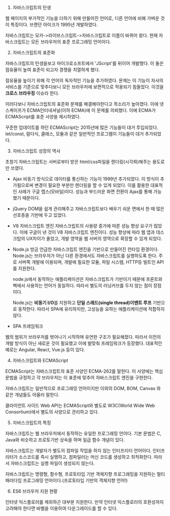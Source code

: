 1. 자바스크립트의 탄생

웹 페이지의 부가적인 기능을 더하기 위해 만들어진 언어로, 디른 언어에 비해 가벼운 것이 특징이다. 브랜던 아이크가 1995년 개발하였다.

자바스크립트는 모카->라이브스크립트->자바스크립트로 이름이 바뀌어 왔다. 현재 자바스크립트는 모든 브라우저의 표준 프로그래밍 언어이다.

2. 자바스크립트의 표준화

자바스크립트의 탄생을보고 마이크로소프트에서 'JScript'를 뒤이어 개발했다. 이 둘은 점유율이 높여 표준이 되고자 경쟁을 치열하게 했다.

점유율을 높이기 위해 각 언어의 독자적인 기능을 추가하였다. 문제는 이 기능이 자사의 서비스를 기준으로 맞추다보니 모든 브라우저에 보편적으로 적용되기 힘들었다. 이것을 **크로스 브라우징** 이슈라 한다.

이러다보니 자바스크립트의 표준화 문제를 해결해야한다고 목소리가 높아졌다. 이에 넷스케이프가 ECMA인터네셔널(이하 ECMA)에 이 문제를 의뢰했다. 이에 ECMA가 ECMAScript를 표준 사양을 제시하였다.

꾸준한 업데이트를 하던 ECMAScript는 2015년에 많은 기능들이 대거 투입되었다. let/const, 람다식, 클래스, 모듈과 같은 일반적인 프로그램이 기능들이 대거 추가되었다. 

3. 자바스크립트 성장의 역사

초창기 자바스크립트는 서버로부터 받은 html/css파일을 렌더링(시각화)해주는 용도로만 쓰였다.

- Ajax
    비동기 방식으로 데이터를 통신하는 기능이 1999년 추가되었다. 이 방식이 추가됨으로써 변경이 필요한 부분만 렌더링을 할 수 있게 되었다. 이를 활용한 대표적인 사례가 구글 맵스(모바일)이다. 성능과 부드러운 화면 전환이 Ajax를 통해 가능했기 때문이다.

- jQuery
    DOM을 쉽게 관리해주고 자바스크립트보다 배우기 쉬운 면에서 한 때 많은 선호층을 기반에 두고 있었다.

- V8 자바스크립트 엔진
    자바스크립트의 사용량 증가에 따른 성능 향상 요구가 많았다. 이에 구글이 낸 것이 V8 자바스크립트 엔진이다. 성능 향상에 따라 웹 앱과 데스크탑의 UX차이가 줄었고, 개발 영역을 웹 서버의 영역으로 확장할 수 있게 되었다.

- Node.js
    방금 언급한 자바스크립트 엔진을 기반으로 만들어진 런타임 환경이다. Node.js는 브라우저가 아닌 다른 환경에서도 자바스크립트를 실행하도록 한다. 주로 서버쪽 개발에 이용되며, 개발에 필요한 모듈, 파일 시스템, HTTP등 빌트인 API를 지원한다.

    node.js에서 동작하는 애플리케이션은 자바스크립트가 기반이기 때문에 프론트와 벡에서 사용하는 언어가 동일하다. 따라서 별도의 러닝커브를 두지 않는 점이 장점이다.

    Node.js는 **비동기 I/O**를 지원하고 **단일 스레드(single thread)이벤트 루프** 기반으로 동작한다. 따라서 SPA에 유리하지만, 고성능을 요하는 애플리케이션에 적합하지 않다.

- SPA 프레임워크

웹의 범위가 브라우저를 벗어나기 시작하며 유연한 구조가 필요해졌다. 따라서 이전의 개발 방식이 아닌 새로운 것이 필요했고 이에 발맞춰 프레임워크가 등장했다. 대표적인 예로는 Angular, React, Vue.js 등이 있다.

4. 자바스크립트와 ECMAScript

ECMAScript는 자바스크립트의 표준 사양인 ECMA-262를 말한다. 이 사양에는 핵심 문법을 규정하고 각 브라우저는 이 표준에 맞추어 자바스크립트 엔진을 구현한다.

자바스크립트는 일반적으로 프로그래밍 언어이지만 이외의 DOM, BOM, Canvas 와 같은 개념들도 아울러 말한다.

클라이언트 사이드 Web API는 ECMAScript와 별도로 W3C(World Wide Web Consortium)에서 별도의 사양으로 관리하고 있다.

5. 자바스크립트의 특징

자바스크립트는 웹 브라우저에서 동작하는 유일한 프로그래밍 언어다. 기본 문법은 C, Java와 비슷하고 프로토기반 상속을 하며 일급 함수 개념이 있다.

자바스크립트는 개발자가 별도의 컴파일 작업을 하지 않는 인터프리터 언어이다. 인터프리터가 소스코드를 즉시 실행하고, 컴파일러는 머신 코드를 생성하고 최적화한다. 따라서 자바스크립트는 실행 파일이 생성되지 않는다.

자바스크립트는 명령형, 함수형, 프로토타입 기반 객체지향 프로그래밍을 지원하는 멀티 패러다임 프로그래밍 언어이다.(프로토타입 기반의 객체지향 언어!)

6. ES6 브라우저 지원 현황

인터넷 익스플로러를 제외하곤 대부분 지원한다. 만약 인터넷 익스플로러의 호환성까지 고려해야 한다면 바벨을 이용하여 다운그레이드를 할 수 있다.